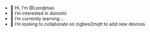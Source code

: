 - 👋 Hi, I’m @Leodjmao
- 👀 I’m interested in domotic
- 🌱 I’m currently learning ...
- 💞️ I’m looking to collaborate on zigbee2mqtt to add new devices

<!---
Leodjmao/Leodjmao is a ✨ special ✨ repository because its `README.md` (this file) appears on your GitHub profile.
You can click the Preview link to take a look at your changes.
--->
